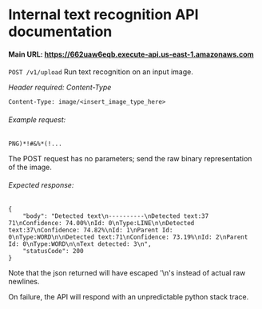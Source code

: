 # Internal text recognition API documentation
#### Main URL: https://662uaw6eqb.execute-api.us-east-1.amazonaws.com
`POST /v1/upload`
Run text recognition on an input image.

*Header required: Content-Type*

`Content-Type: image/<insert_image_type_here>`

###### Example request:

` PNG)*!#&%*(!...  `

The POST request has no parameters; send the raw binary representation of the image.

###### Expected response:
```
{
    "body": "Detected text\n----------\nDetected text:37 71\nConfidence: 74.00%\nId: 0\nType:LINE\n\nDetected text:37\nConfidence: 74.82%\nId: 1\nParent Id: 0\nType:WORD\n\nDetected text:71\nConfidence: 73.19%\nId: 2\nParent Id: 0\nType:WORD\n\nText detected: 3\n",
    "statusCode": 200
}
```
Note that the json returned will have escaped '\n's instead of actual raw newlines.

On failure, the API will respond with an unpredictable python stack trace.

